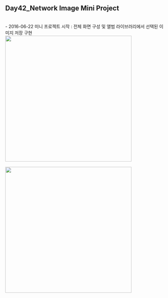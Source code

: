 Day42_Network Image Mini Project
--
<br>
- 2016-06-22 미니 프로젝트 시작 : 전체 화면 구성 및 앨범 라이브러리에서 선택된 이미지 저장 구현



<br>
<img src="https://github.com/MijeongJeon/FAST-CAMPUS_iOS-SCHOOL/blob/master/Daily Study/images/Day42_160622(MiniProject)1.png?" width="400px" />
<br>
<br>
<img src="https://github.com/MijeongJeon/FAST-CAMPUS_iOS-SCHOOL/blob/master/Daily Study/images/Day42_160622(MiniProject)2.png?" width="400px" />
<br>
